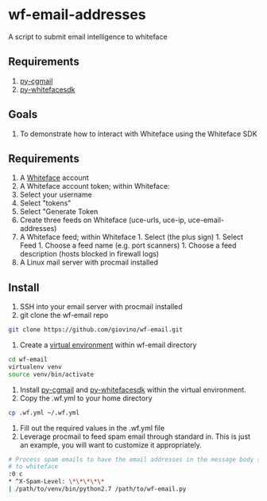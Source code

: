 # wf-email-addresses
A script to submit email intelligence to whiteface

## Requirements

1. [py-cgmail](https://github.com/csirtgadgets/py-cgmail)
1. [py-whitefacesdk](https://github.com/csirtgadgets/py-whitefacesdk)

## Goals

1. To demonstrate how to interact with Whiteface using the Whiteface SDK

## Requirements

1. A [Whiteface](https://whiteface.csirtgadgets.com) account
1. A Whiteface account token; within Whiteface:
  1. Select your username
  1. Select "tokens"
  1. Select "Generate Token
1. Create three feeds on Whiteface (uce-urls, uce-ip, uce-email-addresses)
  1. A Whiteface feed; within Whiteface
    1. Select (the plus sign)
    1. Select Feed
    1. Choose a feed name (e.g. port scanners)
    1. Choose a feed description (hosts blocked in firewall logs)
1. A Linux mail server with procmail installed

## Install

1. SSH into your email server with procmail installed
1. git clone the wf-email repo

  ```bash
  git clone https://github.com/giovino/wf-email.git
  ```
1. Create a [virtual environment](http://docs.python-guide.org/en/latest/dev/virtualenvs/#basic-usage) within wf-email directory

  ```bash
 cd wf-email
 virtualenv venv
 source venv/bin/activate
  ```
1. Install [py-cgmail](https://github.com/csirtgadgets/py-cgmail) and [py-whitefacesdk](https://github.com/csirtgadgets/py-whitefacesdk)
within the virtual environment.
1. Copy the .wf.yml to your home directory

  ```bash
  cp .wf.yml ~/.wf.yml
  ```
1. Fill out the required values in the .wf.yml file
1. Leverage procmail to feed spam email through standard in. This is just an example, you will want to customize
it appropriately.

  ```bash
# Process spam emails to have the email addresses in the message body submitted
# to whiteface
:0 c
* ^X-Spam-Level: \*\*\*\*\*
| /path/to/venv/bin/python2.7 /path/to/wf-email.py
  ```
